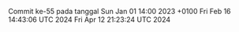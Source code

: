 Commit ke-55 pada tanggal Sun Jan 01 14:00 2023 +0100
Fri Feb 16 14:43:06 UTC 2024
Fri Apr 12 21:23:24 UTC 2024
